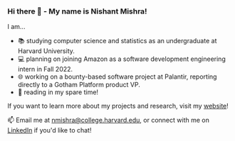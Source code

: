 ### Hi there 👋 - My name is Nishant Mishra!

I am...
- 📚 studying computer science and statistics as an undergraduate at Harvard University.
- 💻 planning on joining Amazon as a software development engineering intern in Fall 2022.
- 🌐 working on a bounty-based software project at Palantir, reporting directly to a Gotham Platform product VP.
- 🎉 reading in my spare time!

If you want to learn more about my projects and research, visit my [website](https://nmishra459.github.io/)!

📫 Email me at nmishra@college.harvard.edu, or connect with me on [LinkedIn](https://www.linkedin.com/in/nmishra2024/) if you'd like to chat!
